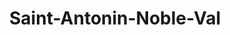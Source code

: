 ---
title: Saint-Antonin-Noble-Val
url: /saint-antonin-noble-val/
latitude: 44.153
longitude: 1.758
---